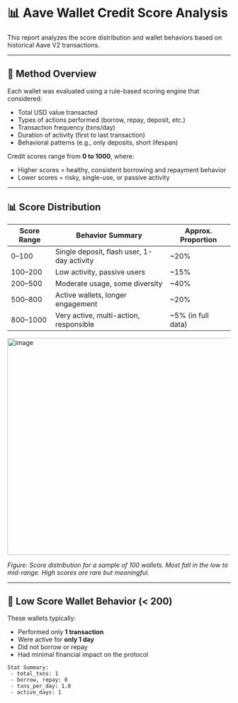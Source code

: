 # 📊 Aave Wallet Credit Score Analysis

This report analyzes the score distribution and wallet behaviors based on historical Aave V2 transactions.

---

## 🧠 Method Overview

Each wallet was evaluated using a rule-based scoring engine that considered:

- Total USD value transacted
- Types of actions performed (borrow, repay, deposit, etc.)
- Transaction frequency (txns/day)
- Duration of activity (first to last transaction)
- Behavioral patterns (e.g., only deposits, short lifespan)

Credit scores range from **0 to 1000**, where:

- Higher scores = healthy, consistent borrowing and repayment behavior
- Lower scores = risky, single-use, or passive activity

---

## 📊 Score Distribution

| Score Range | Behavior Summary | Approx. Proportion |
|-------------|------------------|---------------------|
| 0–100       | Single deposit, flash user, 1-day activity | ~20% |
| 100–200     | Low activity, passive users               | ~15% |
| 200–500     | Moderate usage, some diversity            | ~40% |
| 500–800     | Active wallets, longer engagement         | ~20% |
| 800–1000    | Very active, multi-action, responsible    | ~5% (in full data) |

<img width="990" height="490" alt="image" src="https://github.com/user-attachments/assets/2d7288cb-ab40-4f47-9bc6-bd6af64a6539" />

*Figure: Score distribution for a sample of 100 wallets. Most fall in the low to mid-range. High scores are rare but meaningful.*

---

## 🔴 Low Score Wallet Behavior (< 200)

These wallets typically:

- Performed only **1 transaction**
- Were active for **only 1 day**
- Did not borrow or repay
- Had minimal financial impact on the protocol

```text
Stat Summary:
 - total_txns: 1
 - borrow, repay: 0
 - txns_per_day: 1.0
 - active_days: 1
